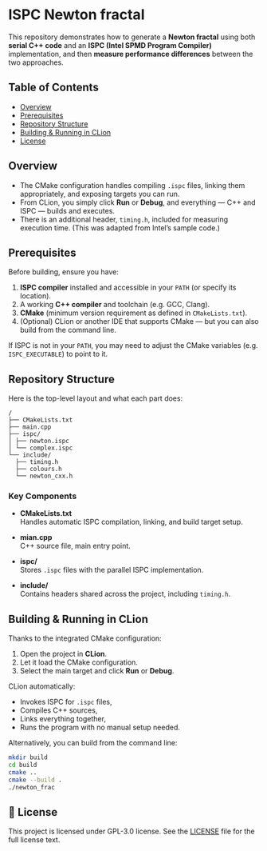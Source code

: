 # ISPC Newton fractal

This repository demonstrates how to generate a **Newton fractal** using both **serial C++ code** and an **ISPC
(Intel SPMD Program Compiler)** implementation, and then **measure performance differences** between the two approaches.  


## Table of Contents

- [Overview](#overview)
- [Prerequisites](#prerequisites)
- [Repository Structure](#repository-structure)
- [Building & Running in CLion](#building--running-in-clion)
- [License](#-license)


## Overview

- The CMake configuration handles compiling `.ispc` files, linking them appropriately, and exposing targets you can run.
- From CLion, you simply click **Run** or **Debug**, and everything — C++ and ISPC — builds and executes.
- There is an additional header, `timing.h`, included for measuring execution time. (This was adapted from Intel’s sample code.)


## Prerequisites

Before building, ensure you have:

1. **ISPC compiler** installed and accessible in your `PATH` (or specify its location).
2. A working **C++ compiler** and toolchain (e.g. GCC, Clang).
3. **CMake** (minimum version requirement as defined in `CMakeLists.txt`).
4. (Optional) CLion or another IDE that supports CMake — but you can also build from the command line.

If ISPC is not in your `PATH`, you may need to adjust the CMake variables (e.g. `ISPC_EXECUTABLE`) to point to it.


## Repository Structure

Here is the top-level layout and what each part does:
```
/
├── CMakeLists.txt
├── main.cpp
├── ispc/
│ ├── newton.ispc
│ └── complex.ispc
└── include/
  ├── timing.h
  ├── colours.h
  └── newton_cxx.h
```

### Key Components

- **CMakeLists.txt**  
  Handles automatic ISPC compilation, linking, and build target setup.

- **mian.cpp**  
  C++ source file, main entry point.

- **ispc/**  
  Stores `.ispc` files with the parallel ISPC implementation.

- **include/**  
  Contains headers shared across the project, including `timing.h`.


## Building & Running in CLion

Thanks to the integrated CMake configuration:

1. Open the project in **CLion**.
2. Let it load the CMake configuration.
3. Select the main target and click **Run** or **Debug**.

CLion automatically:
- Invokes ISPC for `.ispc` files,
- Compiles C++ sources,
- Links everything together,
- Runs the program with no manual setup needed.

Alternatively, you can build from the command line:

```bash
mkdir build
cd build
cmake ..
cmake --build .
./newton_frac
```

## 📑 License

This project is licensed under GPL-3.0 license. See the [LICENSE](LICENSE) file for the full license text.
